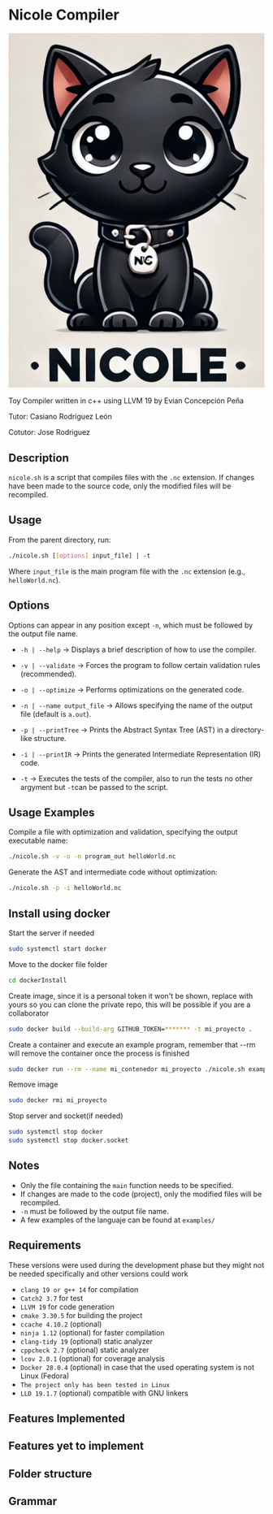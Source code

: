# Nicole Compiler

![mascot](images/image.png)

Toy Compiler written in c++ using LLVM 19 by Evian Concepción Peña

Tutor: Casiano Rodríguez León

Cotutor: Jose Rodriguez

## Description
`nicole.sh` is a script that compiles files with the `.nc` extension. If changes have been made to the source code, only the modified files will be recompiled.

## Usage
From the parent directory, run:
```sh
./nicole.sh [[options] input_file] | -t
```
Where `input_file` is the main program file with the `.nc` extension (e.g., `helloWorld.nc`).

## Options
Options can appear in any position except `-n`, which must be followed by the output file name.

- `-h | --help` → Displays a brief description of how to use the compiler.
- `-v | --validate` → Forces the program to follow certain validation rules (recommended).
- `-o | --optimize` → Performs optimizations on the generated code.
- `-n | --name output_file` → Allows specifying the name of the output file (default is `a.out`).
- `-p | --printTree` → Prints the Abstract Syntax Tree (AST) in a directory-like structure.
- `-i | --printIR` → Prints the generated Intermediate Representation (IR) code.

- `-t` → Executes the tests of the compiler, also to run the tests no other argyment but `-t`can be passed to the script.

## Usage Examples
Compile a file with optimization and validation, specifying the output executable name:
```sh
./nicole.sh -v -o -n program_out helloWorld.nc
```

Generate the AST and intermediate code without optimization:
```sh
./nicole.sh -p -i helloWorld.nc
```

## Install using docker
Start the server if needed
```sh
sudo systemctl start docker
```

Move to the docker file folder
```sh
cd dockerInstall
```

Create image, since it is a personal token it won't be shown, replace with yours so you can clone the private repo, this will be possible if you are a collaborator
```sh
sudo docker build --build-arg GITHUB_TOKEN=******* -t mi_proyecto .
```

Create a container and execute an example program, remember that --rm will remove the container once the process is finished
```sh
sudo docker run --rm --name mi_contenedor mi_proyecto ./nicole.sh examples/a.nc -p
```

Remove image
```sh
sudo docker rmi mi_proyecto
```

Stop server and socket(if needed)
```sh
sudo systemctl stop docker
sudo systemctl stop docker.socket
```

## Notes
- Only the file containing the `main` function needs to be specified.
- If changes are made to the code (project), only the modified files will be recompiled.
- `-n` must be followed by the output file name.
- A few examples of the languaje can be found at `examples/`

## Requirements
These versions were used during the development phase but they might not be needed specifically and other versions could work
- `clang 19 or g++ 14` for compilation
- `Catch2 3.7` for test
- `LLVM 19` for code generation
- `cmake 3.30.5` for building the project
- `ccache 4.10.2` (optional)
- `ninja 1.12` (optional) for faster compilation
- `clang-tidy 19` (optional) static analyzer
- `cppcheck 2.7` (optional) static analyzer
- `lcov 2.0.1` (optional) for coverage analysis
- `Docker 28.0.4` (optional) in case that the used operating system is not Linux (Fedora)
- `The project only has been tested in Linux`
- `LLD 19.1.7` (optional) compatible with GNU linkers

## Features Implemented

## Features yet to implement

## Folder structure

## Grammar